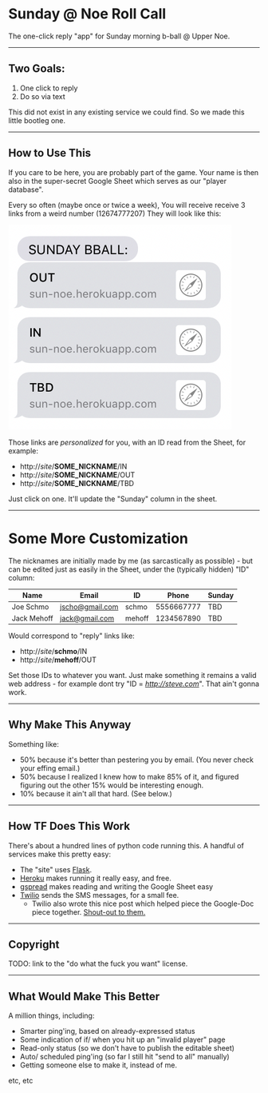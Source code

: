
# Sunday @ Noe Roll Call
The one-click reply "app" for Sunday morning b-ball @ Upper Noe.

---
## Two Goals:

1. One click to reply
2. Do so via text

This did not exist in any existing service we could find.
So we made this little bootleg one.

---
## How to Use This

If you care to be here, you are probably part of the game.
Your name is then also in the super-secret Google Sheet which serves as our "player database".

Every so often (maybe once or twice a week), 
You will receive receive 3 links from a weird number (12674777207)
They will look like this:

![txts](txt.png)

Those links are *personalized* for you, with an ID read from the Sheet, for example:

* http://*site*/**SOME_NICKNAME**/IN
* http://*site*/**SOME_NICKNAME**/OUT
* http://*site*/**SOME_NICKNAME**/TBD

Just click on one.  It'll update the "Sunday" column in the sheet.

---
# Some More Customization

The nicknames are initially made by me (as sarcastically as possible) -
but can be edited just as easily in the Sheet, under the (typically hidden) "ID" column:

Name  |  Email  |  ID  | Phone  | Sunday |
---  |  ---  |  ---  | ---  | --- |
Joe Schmo | jscho@gmail.com | schmo  | 5556667777| TBD |
Jack Mehoff  | jack@gmail.com | mehoff | 1234567890| TBD | 

Would correspond to "reply" links like:

* http://*site*/**schmo**/IN
* http://*site*/**mehoff**/OUT

Set those IDs to whatever you want.
Just make something it remains a valid web address - for example dont try "ID = *http://steve.com*".
That ain't gonna work.

---
## Why Make This Anyway

Something like:

* 50% because it's better than pestering you by email.  (You never check your effing email.)
* 50% because I realized I knew how to make 85% of it, and figured figuring out the other 15% would be interesting enough.
* 10% because it ain't all that hard.  (See below.)

---
## How TF Does This Work

There's about a hundred lines of python code running this.
A handful of services make this pretty easy:

* The "site" uses [Flask](http://flask.pocoo.org/).
* [Heroku](https://www.heroku.com) makes running it really easy, and free.
* [gspread](https://github.com/burnash/gspread) makes reading and writing the Google Sheet easy
* [Twilio](https://www.twilio.com/) sends the SMS messages, for a small fee.
  * Twilio also wrote this nice post which helped piece the Google-Doc piece together. [Shout-out to them.](https://www.twilio.com/blog/2017/02/an-easy-way-to-read-and-write-to-a-google-spreadsheet-in-python.html)

---
## Copyright

TODO: link to the "do what the fuck you want" license.

---
## What Would Make This Better

A million things, including:

* Smarter ping'ing, based on already-expressed status
* Some indication of if/ when you hit up an "invalid player" page
* Read-only status (so we don't have to publish the editable sheet)
* Auto/ scheduled ping'ing (so far I still hit "send to all" manually)
* Getting someone else to make it, instead of me.

etc, etc

